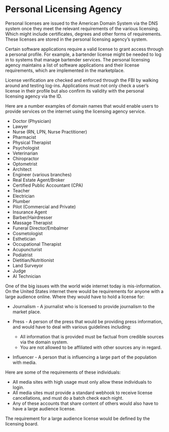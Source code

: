 # Personal Licensing Agency

Personal licenses are issued to the American Domain System via the DNS system once they meet the relevant requirements of the various licensing.  Which might include certificates, degrees and other forms of requirements.  These licenses are stored in the personal licensing agency’s system.

Certain software applications require a valid license to grant access through a personal profile. For example, a bartender license might be needed to log in to systems that manage bartender services. The personal licensing agency maintains a list of software applications and their license requirements, which are implemented in the marketplace.

License verification are checked and enforced through the FBI by walking around and testing log-ins. Applications must not only check a user’s license in their profile but also confirm its validity with the personal licensing agency via the ID.

Here are a number examples of domain names that would enable users to provide services on the internet using the licensing agency service.

- Doctor (Physician)
- Lawyer
- Nurse (RN, LPN, Nurse Practitioner)
- Pharmacist
- Physical Therapist
- Psychologist
- Veterinarian
- Chiropractor
- Optometrist
- Architect
- Engineer (various branches)
- Real Estate Agent/Broker
- Certified Public Accountant (CPA)
- Teacher
- Electrician
- Plumber
- Pilot (Commercial and Private)
- Insurance Agent
- Barber/Hairdresser
- Massage Therapist
- Funeral Director/Embalmer
- Cosmetologist
- Esthetician
- Occupational Therapist
- Acupuncturist
- Podiatrist
- Dietitian/Nutritionist
- Land Surveyor
- Judge
- AI Technician

One of the big issues with the world wide internet today is mis-information. On the United States internet there would be requirements for anyone with a large audience online. Where they would have to hold a license for:

- Journalism - A journalist who is licensed to provide journalism to the market place.
- Press - A person of the press that would be providing press information, and would have to deal with various guidelines including:

  - All information that is provided must be factual from credible sources via the domain system.
  - You are not allowed to be affiliated with other sources any in regard.

- Influencer - A person that is influencing a large part of the population with media. 

Here are some of the requirements of these individuals:

- All media sites with high usage must only allow these individuals to login.
- All media sites must provide a standard webhook to receive license cancellations, and must do a batch check each night.
- Any of these accounts that share content of others would also have to have a large audience license.

The requirement for a large audience license would be defined by the licensing board.
